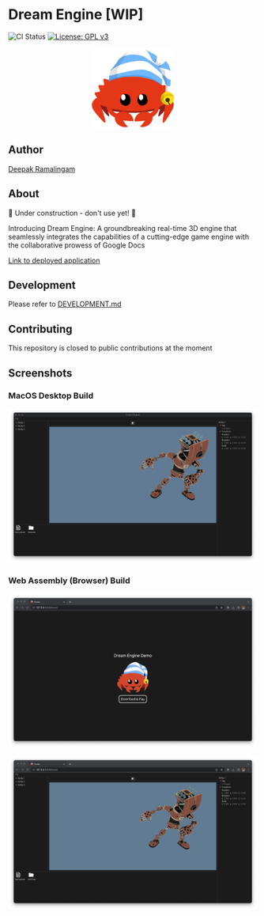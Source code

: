 # Dream Engine [WIP]

![CI Status](https://github.com/rdeepak2002/dream-engine/actions/workflows/ci.yml/badge.svg?branch=main) [![License: GPL v3](https://img.shields.io/badge/License-GPLv3-blue.svg)](https://www.gnu.org/licenses/gpl-3.0)

<p align="center">
  <a href="https://github.com/rdeepak2002/dream-engine">
    <img src="docs/image/logo.png" height="162" alt="Dream Engine Logo">
  </a>
</p>

## Author

[Deepak Ramalingam](https://github.com/rdeepak2002)

## About

🚧 Under construction - don't use yet! 🚧

Introducing Dream Engine: A groundbreaking real-time 3D engine that seamlessly integrates the capabilities of a
cutting-edge game engine with the collaborative prowess of Google Docs

[Link to deployed application](https://editor.dream-engine.app/)

## Development

Please refer to [DEVELOPMENT.md](docs/DEVELOPMENT.md)

## Contributing

This repository is closed to public contributions at the moment

## Screenshots

### MacOS Desktop Build

![desktop](docs/image/screenshot_0.png)

### Web Assembly (Browser) Build

![web](docs/image/screenshot_1.png)

![web](docs/image/screenshot_2.png)
